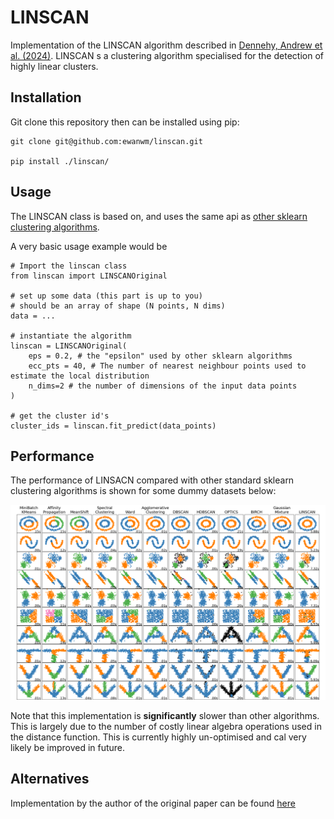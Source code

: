 # LINSCAN

Implementation of the LINSCAN algorithm described in [Dennehy, Andrew et al. (2024)](https://www.researchgate.net/publication/381736748_LINSCAN_--_A_Linearity_Based_Clustering_Algorithm). LINSCAN s a clustering algorithm specialised for the detection of highly linear clusters.

## Installation
Git clone this repository then can be installed using pip:

```
git clone git@github.com:ewanwm/linscan.git

pip install ./linscan/
```

## Usage 

The LINSCAN class is based on, and uses the same api as [other sklearn clustering algorithms](https://scikit-learn.org/stable/api/sklearn.cluster.html).

A very basic usage example would be 

```
# Import the linscan class 
from linscan import LINSCANOriginal

# set up some data (this part is up to you)
# should be an array of shape (N points, N dims)
data = ...

# instantiate the algorithm
linscan = LINSCANOriginal(
    eps = 0.2, # the "epsilon" used by other sklearn algorithms
    ecc_pts = 40, # The number of nearest neighbour points used to estimate the local distribution
    n_dims=2 # the number of dimensions of the input data points
)

# get the cluster id's
cluster_ids = linscan.fit_predict(data_points)
```

## Performance
The performance of LINSACN compared with other standard sklearn clustering algorithms is shown for some dummy datasets below:

![bla](doc/Algorithm-Examples.png)

Note that this implementation is **significantly** slower than other algorithms. This is largely due to the number of costly linear algebra operations used in the distance function. This is currently highly un-optimised and cal very likely be improved in future.

## Alternatives 
Implementation by the author of the original paper can be found [here](https://github.com/aj111000/LINSCAN_Public/tree/master)